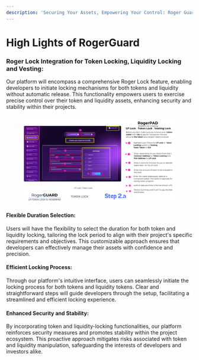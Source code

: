 ```yaml
---
description: 'Securing Your Assets, Empowering Your Control: Roger Guard'
---
```


# High Lights of RogerGuard

### Roger Lock Integration for Token Locking, Liquidity Locking and Vesting:

&#x20;Our platform will encompass a comprehensive Roger Lock feature, enabling developers to initiate locking mechanisms for both tokens and liquidity without automatic release. This functionality empowers users to exercise precise control over their token and liquidity assets, enhancing security and stability within their projects.

<figure><img src="../../.gitbook/assets/LOCK.png" alt=""><figcaption></figcaption></figure>

#### &#x20;Flexible Duration Selection:&#x20;

Users will have the flexibility to select the duration for both token and liquidity locking, tailoring the lock period to align with their project's specific requirements and objectives. This customizable approach ensures that developers can effectively manage their assets with confidence and precision.

#### &#x20;Efficient Locking Process:&#x20;

Through our platform's intuitive interface, users can seamlessly initiate the locking process for both tokens and liquidity tokens. Clear and straightforward steps will guide developers through the setup, facilitating a streamlined and efficient locking experience.

#### &#x20;Enhanced Security and Stability:&#x20;

By incorporating token and liquidity-locking functionalities, our platform reinforces security measures and promotes stability within the project ecosystem. This proactive approach mitigates risks associated with token and liquidity manipulation, safeguarding the interests of developers and investors alike.
